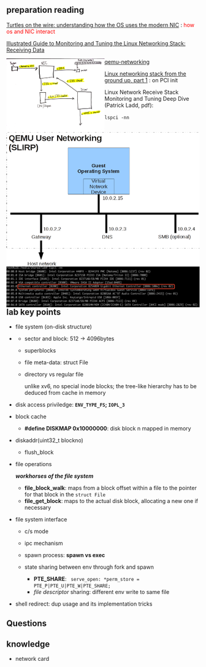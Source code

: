 

## preparation reading

[Turtles on the wire: understanding how the OS uses the modern NIC](https://www.tritondatacenter.com/blog/virtualizing-nics) :  <font color="red">how os and NIC interact</font>

[Illustrated Guide to Monitoring and Tuning the Linux Networking Stack: Receiving Data](https://blog.packagecloud.io/illustrated-guide-monitoring-tuning-linux-networking-stack-receiving-data/)

<img src="./raw/lab6-nic-receive.jpeg?raw=true" alt="nic receive" style="zoom:25%; float:left" />

[qemu-networking](https://wiki.qemu.org/Documentation/Networking)

<img src="./raw/lab6-qemu-networking.png?raw=true" alt="nic receive" style="zoom:70%; float:left" />

[Linux networking stack from the ground up, part 1](https://www.privateinternetaccess.com/blog/linux-networking-stack-from-the-ground-up-part-1/) : on PCI init

Linux Network Receive Stack Monitoring and Tuning Deep Dive (Patrick Ladd, pdf): 

`lspci -nn`

<img src="./raw/lab6-lspci.jpg?raw=true" alt="nic receive" style="zoom:70%; float:left" />





## lab key points

- file system (on-disk structure)

- - sector and block: 512 -> 4096bytes

  - superblocks

  - file meta-data: struct File

  - directory vs regular file
  
    unlike xv6, no special inode blocks; the tree-like hierarchy has to be deduced from cache in memory
    
  
- disk access priviledge: **`ENV_TYPE_FS`; `IOPL_3`**

- block cache

  - **\#define DISKMAP  0x10000000**: disk block n mapped in memory
- diskaddr(uint32_t blockno)
  - flush_block

- file operations

  ***workhorses of the file system***

  - **file_block_walk**: maps from a block offset within a file to the pointer for that block in the `struct File`
  - **file_get_block**: maps to the actual disk block, allocating a new one if necessary

- file system interface

  - c/s mode

  - ipc mechanism

  - spawn process: **spawn vs exec**

  
  - state sharing between env through fork and spawn
    - **PTE_SHARE**:  ` serve_open: *perm_store = PTE_P|PTE_U|PTE_W|PTE_SHARE;`
    - *file descriptor* sharing: different env write to same file


- shell redirect: dup usage and its implementation tricks



## Questions



## knowledge

- network card
